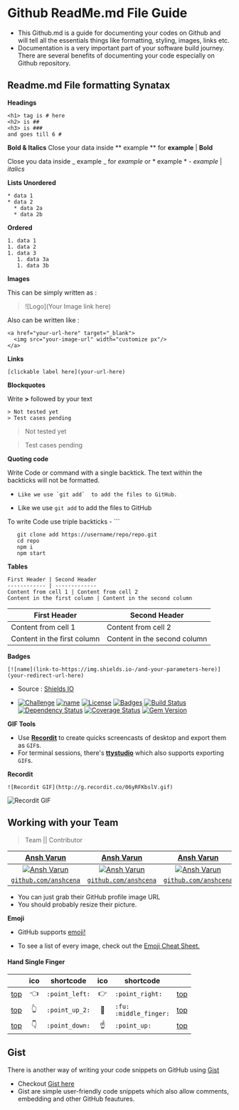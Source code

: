 # Github ReadMe.md File Guide
- This Github.md is a guide for documenting your codes on Github and will tell all the essentials things like formatting, styling, images, links etc. 
- Documentation is a very important part of your software build journey. There are several benefits of documenting your code especially on Github repository.

## Readme.md File formatting Synatax
**Headings**
```
<h1> tag is # here 
<h2> is ##
<h3> is ###
and goes till 6 #
```
**Bold & Italics**
Close your data inside ** example ** for **example** | **Bold**

Close you data inside _ example _ for _example_ or  * example * - *example* | *italics*

**Lists**
**Unordered**
```
* data 1
* data 2
  * data 2a
  * data 2b
```
**Ordered**
```
1. data 1
1. data 2
1. data 3
   1. data 3a
   1. data 3b
```
**Images**

This can be simply written as :
> ![Logo](Your Image link here) 

Also can be written like :

```
<a href="your-url-here" target="_blank">
  <img src="your-image-url" width="customize px"/>
</a>
```

**Links**

``` [clickable label here](your-url-here) ```

**Blockquotes**

Write **>** followed by your text

```
> Not tested yet
> Test cases pending
```

> Not tested yet

> Test cases pending


**Quoting code**

Write Code or command with a single backtick. The text within the backticks will not be formatted.

- ``` Like we use `git add`  to add the files to GitHub. ```

- Like we use `git add` to add the files to GitHub

To write Code use triple backticks - ``` 
 
 ```
    git clone add https://username/repo/repo.git
    cd repo
    npm i
    npm start
 ```
 
 **Tables**
 ```
 First Header | Second Header
------------ | -------------
Content from cell 1 | Content from cell 2
Content in the first column | Content in the second column
```

 First Header | Second Header
------------ | -------------
Content from cell 1 | Content from cell 2
Content in the first column | Content in the second column

**Badges**

```
[![name](link-to-https://img.shields.io-/and-your-parameters-here)](your-redirect-url-here)
```
- Source : [Shields IO](https://img.shields.io)

- [![Challenge](https://img.shields.io/static/v1?label=100DaysOfCode&message=Accepted&color=<grey>)](https://www.100daysofcode.com/)  [![name](https://img.shields.io/static/v1?label=<LABEL>&message=<MESSAGE>&color=<COLOR>)]()  [![License](http://img.shields.io/:license-mit-blue.svg?style=flat-square)](http://badges.mit-license.org) [![Badges](http://img.shields.io/:badges-9/9-ff6799.svg?style=flat-square)](https://github.com/badges/badgerbadgerbadger) [![Build Status](http://img.shields.io/travis/badges/badgerbadgerbadger.svg?style=flat-square)](https://travis-ci.org/badges/badgerbadgerbadger) [![Dependency Status](http://img.shields.io/gemnasium/badges/badgerbadgerbadger.svg?style=flat-square)](https://gemnasium.com/badges/badgerbadgerbadger) [![Coverage Status](http://img.shields.io/coveralls/badges/badgerbadgerbadger.svg?style=flat-square)](https://coveralls.io/r/badges/badgerbadgerbadger)  [![Gem Version](http://img.shields.io/gem/v/badgerbadgerbadger.svg?style=flat-square)](https://rubygems.org/gems/badgerbadgerbadger)

**GIF Tools**

- Use <a href="http://recordit.co/" target="_blank">**Recordit**</a> to create quicks screencasts of desktop and export them as `GIF`s.
- For terminal sessions, there's <a href="https://github.com/chjj/ttystudio" target="_blank">**ttystudio**</a> which also supports exporting `GIF`s.

**Recordit**

```
![Recordit GIF](http://g.recordit.co/06yRFKbslV.gif)
```
![Recordit GIF](http://g.recordit.co/06yRFKbslV.gif)

 ## Working with your Team 

> Team || Contributor

| <a href="anshvarun.tech" target="_blank">**Ansh Varun**</a> | <a href="anshvarun.tech" target="_blank">**Ansh Varun**</a> | <a href="anshvarun.tech" target="_blank">**Ansh Varun**</a> |
| :---: |:---:| :---:|
| [![Ansh Varun](https://raw.githubusercontent.com/anshcena/100DaysOfCode-Challenge/master/Day%200/team.png)](http://github.com/anshcena)    | [![Ansh Varun](https://raw.githubusercontent.com/anshcena/100DaysOfCode-Challenge/master/Day%200/team.png)](http://github.com/anshcena) | [![Ansh Varun](https://raw.githubusercontent.com/anshcena/100DaysOfCode-Challenge/master/Day%200/team.png)](http://github.com/anshcena)  |
| <a href="http://github.com/anshcena" target="_blank">`github.com/anshcena`</a> | <a href="http://github.com/anshcena" target="_blank">`github.com/anshcena`</a> | <a href="http://github.com/anshcena" target="_blank">`github.com/anshcena`</a> |

- You can just grab their GitHub profile image URL
- You should probably resize their picture.
 
**Emoji**
- GitHub supports [emoji!](https://docs.github.com/en/github/writing-on-github/basic-writing-and-formatting-syntax#using-emoji)

- To see a list of every image, check out the [Emoji Cheat Sheet.](https://github.com/ikatyang/emoji-cheat-sheet/blob/master/README.md)

#### Hand Single Finger

| | ico | shortcode | ico | shortcode | |
| - | :-: | - | :-: | - | - |
| [top](#people--body) | :point_left: | `:point_left:` | :point_right: | `:point_right:` | [top](#table-of-contents) |
| [top](#people--body) | :point_up_2: | `:point_up_2:` | :fu: | `:fu:` <br /> `:middle_finger:` | [top](#table-of-contents) |
| [top](#people--body) | :point_down: | `:point_down:` | :point_up: | `:point_up:` | [top](#table-of-contents) |

## Gist

There is another way of writing your code snippets on GitHub using [Gist](https://gist.github.com/)
- Checkout [Gist here](https://gist.github.com/)
- Gist are simple user-friendly code snippets which also allow comments, embedding and other GitHub feautures.

